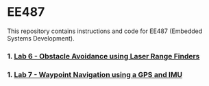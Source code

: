 # EE487

This repository contains instructions and code for EE487 (Embedded Systems Development). 


### 1. [Lab 6 - Obstacle Avoidance using Laser Range Finders](https://github.com/westpoint-robotics/EE487/blob/master/Lab6_Urg_Laser_Instructions/README.md)

### 1. [Lab 7 - Waypoint Navigation using a GPS and IMU](https://github.com/westpoint-robotics/EE487/blob/master/Lab7_GPS_Nav_Instructions/README.md)


